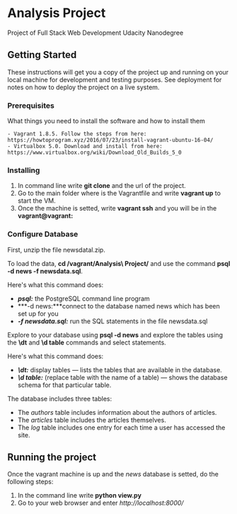 # Analysis Project

Project of Full Stack Web Development Udacity Nanodegree

## Getting Started

These instructions will get you a copy of the project up and running on your local machine for development and testing purposes. See deployment for notes on how to deploy the project on a live system.

### Prerequisites

What things you need to install the software and how to install them

```
- Vagrant 1.8.5. Follow the steps from here: https://howtoprogram.xyz/2016/07/23/install-vagrant-ubuntu-16-04/
- Virtualbox 5.0. Download and install from here: https://www.virtualbox.org/wiki/Download_Old_Builds_5_0

```

### Installing

1. In command line write **git clone** and the url of the project.
2. Go to the main folder where is the Vagrantfile and write **vagrant up** to start the VM.
3. Once the machine is setted, write **vagrant ssh** and you will be in the **vagrant@vagrant:**


### Configure Database

First, unzip the file newsdatal.zip.

To load the data, **cd /vagrant/Analysis\ Project/** and use the command **psql -d news -f newsdata.sql**.

Here's what this command does:

* ***psql:*** the PostgreSQL command line program
* ***-d news:***connect to the database named news which has been set up for you
* ***-f newsdata.sql:*** run the SQL statements in the file newsdata.sql

Explore to your database using **psql -d news** and explore the tables using the **\dt** and **\d table** commands and select statements.

Here's what this command does:

* ***\dt:*** display tables — lists the tables that are available in the database.
* ***\d table:*** (replace table with the name of a table) — shows the database schema for that particular table.

The database includes three tables:

* The *authors* table includes information about the authors of articles.
* The *articles* table includes the articles themselves.
* The *log* table includes one entry for each time a user has accessed the site.

## Running the project

Once the vagrant machine is up and the *news* database is setted, do the following steps:

1. In the command line write **python view.py** 
2. Go to your web browser and enter *http://localhost:8000/*


